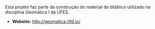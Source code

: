 Esta projeto faz parte da construção do material de didático utilizado na 
disciplina Geomática I da UFES.


- **Website:** http://geomatica.rtfd.io/



